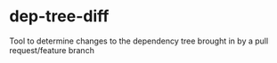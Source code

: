 # dep-tree-diff
Tool to determine changes to the dependency tree brought in by a pull request/feature branch
